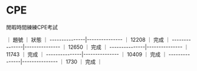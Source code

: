 # CPE
閒暇時間練練CPE考試

｜    題號     ｜    狀態     ｜
---------------|---------------
｜   12208   ｜    完成     ｜
---------------|---------------
｜   12650   ｜    完成     ｜
---------------|---------------
｜  11743    ｜    完成     ｜
---------------|---------------
｜  10409    ｜    完成     ｜
---------------|---------------
｜    1730    ｜    完成     ｜
